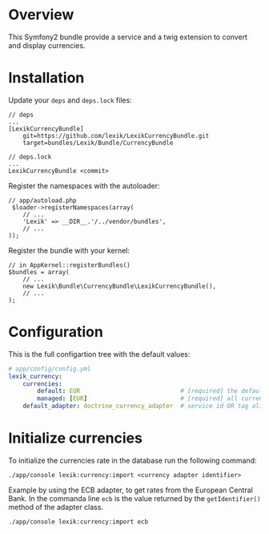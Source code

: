 Overview
========

This Symfony2 bundle provide a service and a twig extension to convert and display currencies.


Installation
============

Update your `deps` and `deps.lock` files:

```
// deps
...
[LexikCurrencyBundle]
    git=https://github.com/lexik/LexikCurrencyBundle.git
    target=bundles/Lexik/Bundle/CurrencyBundle
```

```
// deps.lock
...
LexikCurrencyBundle <commit>
```

Register the namespaces with the autoloader:

```
// app/autoload.php
 $loader->registerNamespaces(array(
    // ...
    'Lexik' => __DIR__.'/../vendor/bundles',
    // ...
));
```

Register the bundle with your kernel:

```
// in AppKernel::registerBundles()
$bundles = array(
    // ...
    new Lexik\Bundle\CurrencyBundle\LexikCurrencyBundle(),
    // ...
);
```

Configuration
=============

This is the full configartion tree with the default values:

```yaml
# app/config/config.yml
lexik_currency:
    currencies:
        default: EUR                            # [required] the default currency
        managed: [EUR]                          # [required] all currencies used in your app
    default_adapter: doctrine_currency_adapter  # service id OR tag alias
```

Initialize currencies
=====================

To initialize the currencies rate in the database run the following command:

```
./app/console lexik:currency:import <currency adapter identifier>
```

Example by using the ECB adapter, to get rates from the European Central Bank.
In the commanda line `ecb` is the value returned by the `getIdentifier()` method of the adapter class.

```
./app/console lexik:currency:import ecb
```
